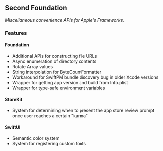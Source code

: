 ## Second Foundation

*Miscellaneous convenience APIs for Apple's Frameworks.*


### Features

#### Foundation

* Additional APIs for constructing file URLs
* Async enumeration of directory contents
* Rotate Array values
* String interpolation for ByteCountFormatter
* Workaround for SwiftPM bundle discovery bug in older Xcode versions
* Wrapper for getting app version and build from Info.plist
* Wrapper for type-safe environment variables

#### StoreKit

* System for determining when to present the app store review prompt once user reaches a certain "karma"

#### SwiftUI

* Semantic color system
* System for registering custom fonts
